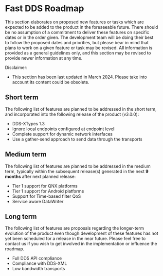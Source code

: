 # Fast DDS Roadmap

This section elaborates on proposed new features or tasks which are expected to be added to the product in the foreseeable future.
There should be no assumption of a commitment to deliver these features on specific dates or in the order given.
The development team will be doing their best to follow the proposed dates and priorities, but please bear in mind that plans to work on a given feature or task may be revised.
All information is provided as a general guidelines only, and this section may be revised to provide newer information at any time.

Disclaimer:

* This section has been last updated in March 2024.
  Please take into account its content could be obsolete.

## Short term

The following list of features are planned to be addressed in the short term, and incorporated into the following release of the product (v3.0.0):

* DDS-XTypes 1.3
* Ignore local endpoints configured at endpoint level
* Complete support for dynamic network interfaces
* Use a gather-send approach to send data through the transports

## Medium term

The following list of features are planned to be addressed in the medium term, typically within the subsequent release(s) generated in the next **9 months** after next planned release:

* Tier 1 support for QNX platforms
* Tier 1 support for Android platforms
* Support for Time-based filter QoS
* Service aware DataWriter

## Long term

The following list of features are proposals regarding the longer-term evolution of the product even though development of these features has not yet been scheduled for a release in the near future.
Please feel free to contact us if you wish to get involved in the implementation or influence the roadmap.

* Full DDS API compliance
* Compliance with DDS-XML
* Low bandwidth transports
